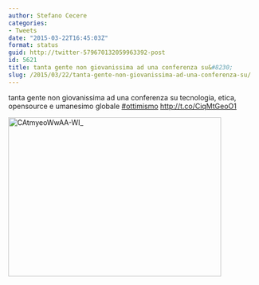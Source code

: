```yaml
---
author: Stefano Cecere
categories:
- Tweets
date: "2015-03-22T16:45:03Z"
format: status
guid: http://twitter-579670132059963392-post
id: 5621
title: tanta gente non giovanissima ad una conferenza su&#8230;
slug: /2015/03/22/tanta-gente-non-giovanissima-ad-una-conferenza-su/
---
```


tanta gente non giovanissima ad una conferenza su tecnologia, etica, opensource e umanesimo globale [#ottimismo](http://twitter.com/search?q=%23ottimismo) http://t.co/CiqMtGeoO1

<img width="427" height="320" src="http://stefanocecere.com/wp-content/uploads/sites/3/2015/03/CAtmyeoWwAA-WI_-427x320.jpg" class="attachment-medium" alt="CAtmyeoWwAA-WI_" />